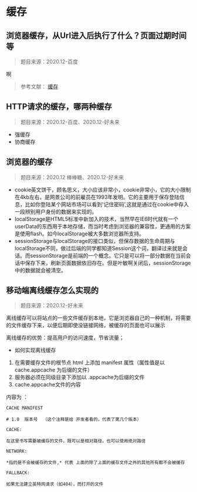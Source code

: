 # 缓存

## 浏览器缓存，从Url进入后执行了什么？页面过期时间等

> 题目来源：2020.12-百度

啊

> 参考文献：
> [缓存](https://mp.weixin.qq.com/s/7U-poWxaq3ZuBXQJOAtrtQ)

## HTTP请求的缓存，哪两种缓存

> 题目来源：2020.12-百度、2020.12-好未来

- 强缓存
- 协商缓存

## 浏览器的缓存

> 题目来源：2020.12 棒棒糖、2020.12-好未来

- cookie英文饼干，顾名思义，大小应该非常小，cookie非常小，它的大小限制在4kb左右，是网景公司的前雇员在1993年发明。它的主要用于保存登陆信息，比如你登陆某个网站市场可以看到'记住密码’,这就是通过在cookie中存入一段辨别用户身份的数据来实现的。
- localStorage是HTML5标准中新加入的技术，当然早在IE6时代就有一个userData的东西用于本地存储，而当时考虑到浏览器的兼容性，更通用的方案是使用flash。如今localStorage被大多数浏览器所支持。
- sessionStorage与localStorage的接口类似，但保存数据的生命周期与localStorage不同，做过后端的同学都知道Session这个词，翻译过来就是会话。而sessionStorage是前端的一个概念。它只是可以将一部分数据在当前会话中保存下来，刷新页面数据依旧存在。但是叶敏啊关闭后，sessionStorage中的数据就会被清空。

## 移动端离线缓存怎么实现的

> 题目来源：2020.12-好未来

离线缓存可以将站点的一些文件缓存到本地，它是浏览器自己的一种机制，将需要的文件缓存下来，以便后期即使没链接网络，被缓存的页面也可以展示

离线缓存的优势：提高用户的访问速度，节省流量；

- 如何实现离线缓存

1. 在需要缓存文件的根节点 html 上添加 manifest 属性（属性值是以 cache.appcache  为后缀的文件）
2. 服务器必须在同级目录下添加以  .appcache为后缀的文件
3. cache.appcache文件的内容

  内容为 ：

  ```cache
  CACHE MANIFEST

  # 1.0  版本号  （这个注释是给 开发者看的，代表了第几个版本）

  CACHE:

  在这里书写需要被缓存的文件，既可以是相对路径，也可以使用绝对路径

  NETWORK:

  *指的是不会被缓存的文件,* 代表 上面的除了上面的缓存文件之外的其他所有都不会被缓存

  FALLBACK:

  如果无法建立英特网请求（如404），而打开的文件
  ```
